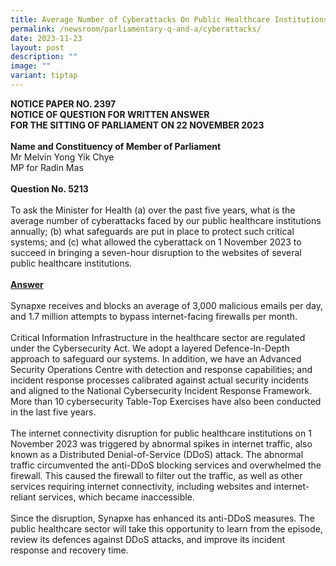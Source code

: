 ```yaml
---
title: Average Number of Cyberattacks On Public Healthcare Institutions Annually
permalink: /newsroom/parliamentary-q-and-a/cyberattacks/
date: 2023-11-23
layout: post
description: ""
image: ""
variant: tiptap
---
```

<p><strong>NOTICE PAPER NO. 2397<br>NOTICE OF QUESTION FOR WRITTEN ANSWER<br>FOR THE SITTING OF PARLIAMENT ON 22 NOVEMBER 2023<br><br>Name and Constituency of Member of Parliament</strong><br>Mr Melvin Yong Yik Chye<br>MP for Radin Mas<br><br><strong>Question No. 5213<br></strong><br>To ask the Minister for Health (a) over the past five years, what is the average number of cyberattacks faced by our public healthcare institutions annually; (b) what safeguards are put in place to protect such critical systems; and (c) what allowed the cyberattack on 1 November 2023 to succeed in bringing a seven-hour disruption to the websites of several public healthcare institutions.<br><br><strong><u>Answer</u></strong><br><br>Synapxe receives and blocks an average of 3,000 malicious emails per day, and 1.7 million attempts to bypass internet-facing firewalls per month.&nbsp;<br><br>Critical Information Infrastructure in the healthcare sector are regulated under the Cybersecurity Act. We adopt a layered Defence-In-Depth approach to safeguard our systems. In addition, we have an Advanced Security Operations Centre with detection and response capabilities; and incident response processes calibrated against actual security incidents and aligned to the National Cybersecurity Incident Response Framework. More than 10 cybersecurity Table-Top Exercises have also been conducted in the last five years.&nbsp;<br><br>The internet connectivity disruption for public healthcare institutions on 1 November 2023 was triggered by abnormal spikes in internet traffic, also known as a Distributed Denial-of-Service (DDoS) attack. The abnormal traffic circumvented the anti-DDoS blocking services and overwhelmed the firewall. This caused the firewall to filter out the traffic, as well as other services requiring internet connectivity, including websites and internet-reliant services, which became inaccessible.&nbsp;<br><br>Since the disruption, Synapxe has enhanced its anti-DDoS measures. The public healthcare sector will take this opportunity to learn from the episode, review its defences against DDoS attacks, and improve its incident response and recovery time.</p>